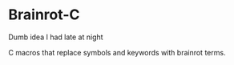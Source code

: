 # Brainrot-C
Dumb idea I had late at night

C macros that replace symbols and keywords with brainrot terms.